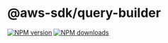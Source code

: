 # @aws-sdk/query-builder

[![NPM version](https://img.shields.io/npm/v/@aws-sdk/query-builder.svg)](https://www.npmjs.com/package/@aws-sdk/query-builder)
[![NPM downloads](https://img.shields.io/npm/dm/@aws-sdk/query-builder.svg)](https://www.npmjs.com/package/@aws-sdk/query-builder)
